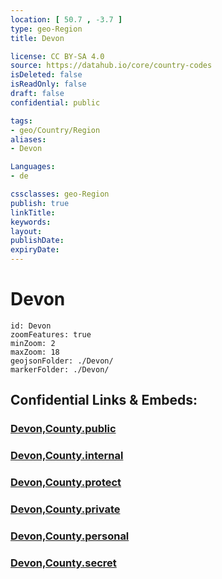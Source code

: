 ```yaml
---
location: [ 50.7 , -3.7 ] 
type: geo-Region
title: Devon

license: CC BY-SA 4.0
source: https://datahub.io/core/country-codes
isDeleted: false
isReadOnly: false
draft: false
confidential: public

tags:
- geo/Country/Region
aliases:
- Devon

Languages:
- de

cssclasses: geo-Region
publish: true
linkTitle: 
keywords: 
layout: 
publishDate: 
expiryDate: 
---
```


# Devon

```leaflet
id: Devon
zoomFeatures: true 
minZoom: 2 
maxZoom: 18
geojsonFolder: ./Devon/
markerFolder: ./Devon/
```


## Confidential Links & Embeds: 

### [Devon,County.public](/_public/\Earth\Continent\Europe\Europe~North\UK\England\Regions~England\South_West_EnglandDevon,County.public.md) 

### [Devon,County.internal](/_internal/\Earth\Continent\Europe\Europe~North\UK\England\Regions~England\South_West_EnglandDevon,County.internal.md) 

### [Devon,County.protect](/_protect/\Earth\Continent\Europe\Europe~North\UK\England\Regions~England\South_West_EnglandDevon,County.protect.md) 

### [Devon,County.private](/_private/\Earth\Continent\Europe\Europe~North\UK\England\Regions~England\South_West_EnglandDevon,County.private.md) 

### [Devon,County.personal](/_personal/\Earth\Continent\Europe\Europe~North\UK\England\Regions~England\South_West_EnglandDevon,County.personal.md) 

### [Devon,County.secret](/_secret/\Earth\Continent\Europe\Europe~North\UK\England\Regions~England\South_West_EnglandDevon,County.secret.md)


